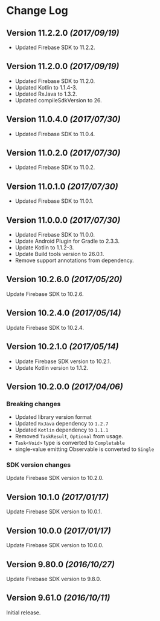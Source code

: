 # Change Log

## Version 11.2.2.0 *(2017/09/19)*

- Updated Firebase SDK to 11.2.2.

## Version 11.2.0.0 *(2017/09/19)*

- Updated Firebase SDK to 11.2.0.
- Updated Kotlin to 1.1.4-3.
- Updated RxJava to 1.3.2.
- Updated compileSdkVersion to 26.

## Version 11.0.4.0 *(2017/07/30)*

- Updated Firebase SDK to 11.0.4.

## Version 11.0.2.0 *(2017/07/30)*

- Updated Firebase SDK to 11.0.2.

## Version 11.0.1.0 *(2017/07/30)*

- Updated Firebase SDK to 11.0.1.

## Version 11.0.0.0 *(2017/07/30)*

- Updated Firebase SDK to 11.0.0.
- Update Android Plugin for Gradle to 2.3.3.
- Update Kotlin to 1.1.2-3.
- Update Build tools version to 26.0.1.
- Remove support annotations from dependency.

## Version 10.2.6.0 *(2017/05/20)*

Update Firebase SDK to 10.2.6.

## Version 10.2.4.0 *(2017/05/14)*

Update Firebase SDK to 10.2.4.

## Version 10.2.1.0 *(2017/05/14)*

- Update Firebase SDK version to 10.2.1.
- Update Kotlin version to 1.1.2.

## Version 10.2.0.0 *(2017/04/06)*

### Breaking changes

- Updated library version format
- Updated `RxJava` dependency to `1.2.7`
- Updated `Kotlin` dependency to `1.1.1`
- Removed `TaskResult`, `Optional` from usage.
- `Task<Void>` type is converted to `Completable`
- single-value emitting Observable is converted to `Single`

### SDK version changes

Update Firebase SDK version to 10.2.0.

## Version 10.1.0 *(2017/01/17)*

Update Firebase SDK version to 10.0.1.

## Version 10.0.0 *(2017/01/17)*

Update Firebase SDK version to 10.0.0.

## Version 9.80.0 *(2016/10/27)*

Update Firebase SDK version to 9.8.0.

## Version 9.61.0 *(2016/10/11)*

Initial release.
